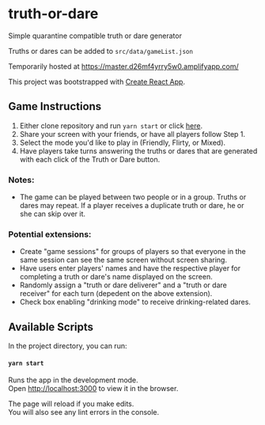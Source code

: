 # truth-or-dare
Simple quarantine compatible truth or dare generator 

Truths or dares can be added to `src/data/gameList.json` 

Temporarily hosted at https://master.d26mf4yrry5w0.amplifyapp.com/ 

This project was bootstrapped with [Create React App](https://github.com/facebook/create-react-app).

## Game Instructions 

1. Either clone repository and run `yarn start` or click [here](https://master.d26mf4yrry5w0.amplifyapp.com). 
2. Share your screen with your friends, or have all players follow Step 1. 
3. Select the mode you'd like to play in (Friendly, Flirty, or Mixed). 
4. Have players take turns answering the truths or dares that are generated with each click of the Truth or Dare button.

### Notes:
- The game can be played between two people or in a group. Truths or dares may repeat. If a player receives a duplicate truth or dare, he or she can skip over it. 

### Potential extensions: 
- Create "game sessions" for groups of players so that everyone in the same session can see the same screen without screen sharing. 
- Have users enter players' names and have the respective player for completing a truth or dare's name displayed on the screen.
- Randomly assign a "truth or dare deliverer" and a "truth or dare receiver" for each turn (depedent on the above extension).
- Check box enabling "drinking mode" to receive drinking-related dares. 

## Available Scripts

In the project directory, you can run:

#### `yarn start`

Runs the app in the development mode.<br />
Open [http://localhost:3000](http://localhost:3000) to view it in the browser.

The page will reload if you make edits.<br />
You will also see any lint errors in the console.
